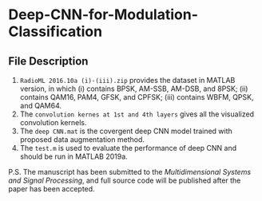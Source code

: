 # Deep-CNN-for-Modulation-Classification

## File Description

1. `RadioML 2016.10a (i)-(iii).zip` provides the dataset in MATLAB version, in which (i) contains BPSK, AM-SSB, AM-DSB, and 8PSK; (ii) contains QAM16, PAM4, GFSK, and CPFSK; (iii) contains WBFM, QPSK, and QAM64.
2. The `convolution kernes at 1st and 4th layers` gives all the visualized convolution kernels.
3. The `deep CNN.mat` is the covergent deep CNN model trained with proposed data augmentation method.
4. The `test.m` is used to evaluate the performance of deep CNN and should be run in MATLAB 2019a.

P.S. The manuscript has been submitted to the *Multidimensional Systems and Signal Processing*, and full source code will be published after the paper has been accepted.

